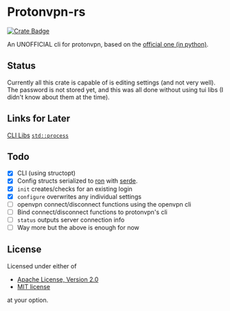 # Protonvpn-rs

[![Crate Badge](https://buildstats.info/crate/protonvpn)](https://crates.io/crates/protonvpn)

An UNOFFICIAL cli for protonvpn, based on the [official one (in python)](https://github.com/ProtonVPN/linux-cli).

## Status

Currently all this crate is capable of is editing settings (and not very well). The password is not stored yet, and this was all done without using tui libs (I didn't know about them at the time).

## Links for Later

[CLI Libs](https://lib.rs/command-line-interface)
[`std::process`](https://doc.rust-lang.org/std/process/index.html)

## Todo

- [x] CLI (using structopt)  
- [X] Config structs serialized to [ron](https://crates.io/crates/ron) with [serde](https://serde.rs/).
- [X] `init` creates/checks for an existing login
- [X] `configure` overwrites any individual settings
- [ ] openvpn connect/disconnect functions using the openvpn cli
- [ ] Bind connect/disconnect functions to protonvpn's cli
- [ ] `status` outputs server connection info
- [ ] Way more but the above is enough for now

## License

Licensed under either of

- [Apache License, Version 2.0](https://www.apache.org/licenses/LICENSE-2.0)
- [MIT license](https://opensource.org/licenses/MIT)

at your option.
